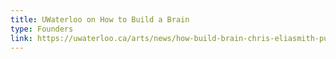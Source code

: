 ```yaml
---
title: UWaterloo on How to Build a Brain
type: Founders
link: https://uwaterloo.ca/arts/news/how-build-brain-chris-eliasmith-publishes-book-and-shares
---
```



